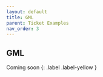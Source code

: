 ```yaml
---
layout: default
title: GML
parent: Ticket Examples
nav_order: 3
---
```


## GML
Coming soon
{: .label .label-yellow }